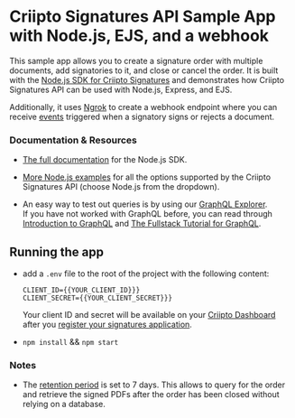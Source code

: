 # Criipto Signatures API Sample App with Node.js, EJS, and a webhook

This sample app allows you to create a signature order with multiple documents, add signatories to it, and close or cancel the order. It is built with the [Node.js SDK for Criipto Signatures](https://github.com/criipto/criipto-signatures-nodejs) and demonstrates how Criipto Signatures API can be used with Node.js, Express, and EJS.  

Additionally, it uses [Ngrok](https://ngrok.com/) to create a webhook endpoint where you can receive [events](https://docs.criipto.com/signatures/webhooks/events/) triggered when a signatory signs or rejects a document.

### Documentation & Resources 

- [The full documentation](https://docs.criipto.com/signatures/integrations/nodejs/) for the Node.js SDK.  

- [More Node.js examples](https://docs.criipto.com/signatures/graphql/examples/) for all the options supported by the Criipto Signatures API (choose Node.js from the dropdown).  

- An easy way to test out queries is by using our [GraphQL Explorer](https://signatures-api.criipto.com/v1/explorer).  
If you have not worked with GraphQL before, you can read through [Introduction to GraphQL](https://graphql.org/learn/) and [The Fullstack Tutorial for GraphQL](https://www.howtographql.com/).

## Running the app

- add a `.env` file to the root of the project with the following content:

  ```
  CLIENT_ID={{YOUR_CLIENT_ID}}}
  CLIENT_SECRET={{YOUR_CLIENT_SECRET}}}
  ```

  Your client ID and secret will be available on your [Criipto Dashboard](https://dashboard.criipto.com/) after you [register your signatures application](https://docs.criipto.com/signatures/getting-started/register-application/).

- `npm install` && `npm start`

### Notes

- The [retention period](https://docs.criipto.com/signatures/graphql/examples/#with-document-retention) is set to 7 days. This allows to query for the order and retrieve the signed PDFs after the order has been closed without relying on a database.
